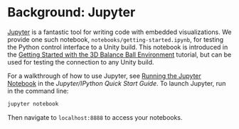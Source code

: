 # Background: Jupyter

[Jupyter](https://jupyter.org) is a fantastic tool for writing code with
embedded visualizations. We provide one such notebook,
`notebooks/getting-started.ipynb`, for testing the Python control interface to a
Unity build. This notebook is introduced in the
[Getting Started with the 3D Balance Ball Environment](Getting-Started-with-Balance-Ball.md)
tutorial, but can be used for testing the connection to any Unity build.

For a walkthrough of how to use Jupyter, see
[Running the Jupyter Notebook](http://jupyter-notebook-beginner-guide.readthedocs.io/en/latest/execute.html)
in the _Jupyter/IPython Quick Start Guide_. To launch Jupyter, run in the
command line:

```sh
jupyter notebook
```

Then navigate to `localhost:8888` to access your notebooks.


